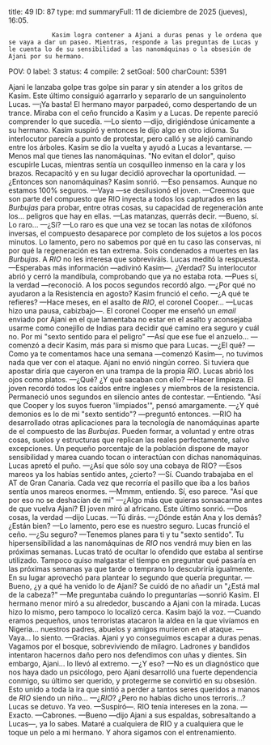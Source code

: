 title:          49
ID:             87
type:           md
summaryFull:    11 de diciembre de 2025 (jueves), 16:05.
                
                Kasim logra contener a Ajani a duras penas y le ordena que se vaya a dar un paseo. Mientras, responde a las preguntas de Lucas y le cuenta lo de su sensibilidad a las nanomáquinas o la obsesión de Ajani por su hermano.
POV:            0
label:          3
status:         4
compile:        2
setGoal:        500
charCount:      5391


Ajani le lanzaba golpe tras golpe sin parar y sin atender a los gritos de Kasim. Este último consiguió agarrarlo y separarlo de un sanguinolento Lucas.
—¡Ya basta!
El hermano mayor parpadeó, como despertando de un trance. Miraba con el ceño fruncido a Kasim y a Lucas.
De repente pareció comprender lo que sucedía.
—Lo siento —dijo, dirigiéndose únicamente a su hermano.
Kasim suspiró y entonces le dijo algo en otro idioma.
Su interlocutor parecía a punto de protestar, pero calló y se alejó caminando entre los árboles.
Kasim se dio la vuelta y ayudó a Lucas a levantarse.
—Menos mal que tienes las nanomáquinas.
"No evitan el dolor", quiso escupirle Lucas, mientras sentía un cosquilleo inmenso en la cara y los brazos. Recapacitó y en su lugar decidió aprovechar la oportunidad.
—¿Entonces son nanomáquinas?
Kasim sonrió.
—Eso pensamos. Aunque no estamos 100% seguros.
—Vaya —se desilusionó el joven.
—Creemos que son parte del compuesto que RIO inyecta a todos los capturados en las *Burbujas* para probar, entre otras cosas, su capacidad de regeneración ante los... peligros que hay en ellas.
—Las matanzas, querrás decir.
—Bueno, sí. Lo raro...
—¿Sí?
—Lo raro es que una vez se tocan las notas de xilófonos inversas, el compuesto desaparece por completo de los sujetos a los pocos minutos. Lo lamento, pero no sabemos por qué en tu caso las conservas, ni por qué la regeneración es tan extrema. Sois condenados a muertes en las *Burbujas*. A *RIO* no les interesa que sobreviváis.
Lucas meditó la respuesta.
—Esperabas más información —adivinó Kasim—. ¿Verdad?
Su interlocutor abrió y cerró la mandíbula, comprobando que ya no estaba rota.
—Pues sí, la verdad —reconoció.
A los pocos segundos recordó algo.
—¿Por qué no ayudaron a la Resistencia en agosto?
Kasim frunció el ceño.
—¿A qué te refieres?
—Hace meses, en el asalto de *RIO*, el coronel Cooper... —Lucas hizo una pausa, cabizbajo—. El coronel Cooper me enseñó un *email* enviado por Ajani en el que lamentaba no estar en el asalto y aconsejaba usarme como conejillo de Indias para decidir qué camino era seguro y cuál no. Por mi "sexto sentido para el peligro"
—Así que ese fue el anzuelo... —comenzó a decir Kasim, más para si mismo que para Lucas.
—¿El qué?
—Como ya te comentamos hace una semana —comenzó Kasim—, no tuvimos nada que ver con el ataque. Ajani no envió ningún correo. Si tuviera que apostar diría que cayeron en una trampa de la propia *RIO*.
Lucas abrió los ojos como platos.
—¿Qué? ¿Y qué sacaban con ello?
—Hacer limpieza.
El joven recordó todos los caídos entre ingleses y miembros de la resistencia. Permaneció unos segundos en silencio antes de contestar.
—Entiendo.
"Así que Cooper y los suyos fueron 'limpiados'", pensó amargamente.
—¿Y qué demonios es lo de mi "sexto sentido"? —preguntó entonces.
—RIO ha desarrollado otras aplicaciones para la tecnología de nanomáquinas aparte de el compuesto de las *Burbujas*. Pueden formar, a voluntad y entre otras cosas, suelos y estructuras que replican las reales perfectamente, salvo excepciones. Un pequeño porcentaje de la población dispone de mayor sensibilidad y marea cuando tocan o interactúan con dichas nanomáquinas.
Lucas apretó el puño.
—¿Así que sólo soy una cobaya de RIO?
—Esos mareos ya los habías sentido antes, ¿cierto?
—Sí. Cuando trabajaba en el AT de Gran Canaria. Cada vez que recorría el pasillo que iba a los baños sentía unos mareos enormes.
—Mmmm, entiendo. Sí, eso parece.
"Así que por eso no se deshacían de mi"
—¿Algo más que quieras sonsacarme antes de que vuelva Ajani?
El joven miró al africano. Este último sonrió.
—Dos cosas, la verdad —dijo Lucas.
—Tú dirás.
—¿Dónde están Ana y los demás? ¿Están bien?
—Lo lamento, pero ese es nuestro seguro.
Lucas frunció el ceño.
—¿Su seguro?
—Tenemos planes para ti y tu "sexto sentido". Tu hipersensibilidad a las nanomáquinas de *RIO* nos vendrá muy bien en las próximas semanas.
Lucas trató de ocultar lo ofendido que estaba al sentirse utilizado. Tampoco quiso malgastar el tiempo en preguntar qué pasaría en las próximas semanas ya que tarde o temprano lo descubriría igualmente. En su lugar aprovechó para plantear lo segundo que quería preguntar.
—Bueno, ¿y a qué ha venido lo de Ajani?
Se cuidó de no añadir un "¿Está mal de la cabeza?"
—Me preguntaba cuándo lo preguntarías —sonrió Kasim.
El hermano menor miró a su alrededor, buscando a Ajani con la mirada. Lucas hizo lo mismo, pero tampoco lo localizó cerca.
Kasim bajó la voz.
—Cuando eramos pequeños, unos terroristas atacaron la aldea en la que vivíamos en Nigeria... nuestros padres, abuelos y amigos murieron en el ataque.
—Vaya... lo siento.
—Gracias. Ajani y yo conseguimos escapar a duras penas. Vagamos por el bosque, sobreviviendo de milagro. Ladrones y bandidos intentaron hacernos daño pero nos defendimos con uñas y dientes. Sin embargo, Ajani... lo llevó al extremo.
—¿Y eso?
—No es un diagnóstico que nos haya dado un psicólogo, pero Ajani desarrolló una fuerte dependencia conmigo, su último ser querido, y protegerme se convirtió en su obsesión. Esto unido a toda la ira que sintió a perder a tantos seres queridos a manos de *RIO* siendo un niño...
—¿*RIO*? ¿Pero no habías dicho unos terroris...?
Lucas se detuvo.
Ya veo. —Suspiró—. RIO tenía intereses en la zona.
—Exacto.
—Cabrones.
—Bueno —dijo Ajani a sus espaldas, sobresaltando a Lucas—, ya lo sabes. Mataré a cualquiera de RIO y a cualquiera que le toque un pelo a mi hermano. Y ahora sigamos con el entrenamiento.